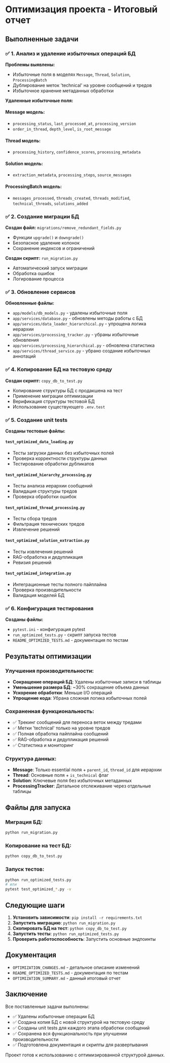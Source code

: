 # Оптимизация проекта - Итоговый отчет

## Выполненные задачи

### ✅ 1. Анализ и удаление избыточных операций БД

**Проблемы выявлены:**
- Избыточные поля в моделях `Message`, `Thread`, `Solution`, `ProcessingBatch`
- Дублирование меток 'technical' на уровне сообщений и тредов
- Избыточное хранение метаданных обработки

**Удаленные избыточные поля:**

#### Message модель:
- `processing_status`, `last_processed_at`, `processing_version`
- `order_in_thread`, `depth_level`, `is_root_message`

#### Thread модель:
- `processing_history`, `confidence_scores`, `processing_metadata`

#### Solution модель:
- `extraction_metadata`, `processing_steps`, `source_messages`

#### ProcessingBatch модель:
- `messages_processed`, `threads_created`, `threads_modified`, `technical_threads`, `solutions_added`

### ✅ 2. Создание миграции БД

**Создан файл:** `migrations/remove_redundant_fields.py`
- Функции `upgrade()` и `downgrade()`
- Безопасное удаление колонок
- Сохранение индексов и ограничений

**Создан скрипт:** `run_migration.py`
- Автоматический запуск миграции
- Обработка ошибок
- Логирование процесса

### ✅ 3. Обновление сервисов

**Обновленные файлы:**
- `app/models/db_models.py` - удалены избыточные поля
- `app/services/database.py` - обновлены методы работы с БД
- `app/services/data_loader_hierarchical.py` - упрощена логика иерархии
- `app/services/processing_tracker.py` - убраны избыточные обновления
- `app/services/processing_hierarchical.py` - обновлена статистика
- `app/services/thread_service.py` - убрано создание избыточных аннотаций

### ✅ 4. Копирование БД на тестовую среду

**Создан скрипт:** `copy_db_to_test.py`
- Копирование структуры БД с продакшена на тест
- Применение миграции оптимизации
- Верификация структуры тестовой БД
- Использование существующего `.env.test`

### ✅ 5. Создание unit tests

**Созданы тестовые файлы:**

#### `test_optimized_data_loading.py`
- Тесты загрузки данных без избыточных полей
- Проверка корректности структуры данных
- Тестирование обработки дубликатов

#### `test_optimized_hierarchy_processing.py`
- Тесты анализа иерархии сообщений
- Валидация структуры тредов
- Проверка обработки ошибок

#### `test_optimized_thread_processing.py`
- Тесты сбора тредов
- Фильтрация технических тредов
- Извлечение решений

#### `test_optimized_solution_extraction.py`
- Тесты извлечения решений
- RAG-обработка и дедупликация
- Ревизия решений

#### `test_optimized_integration.py`
- Интеграционные тесты полного пайплайна
- Проверка производительности
- Валидация моделей БД

### ✅ 6. Конфигурация тестирования

**Созданы файлы:**
- `pytest.ini` - конфигурация pytest
- `run_optimized_tests.py` - скрипт запуска тестов
- `README_OPTIMIZED_TESTS.md` - документация по тестам

## Результаты оптимизации

### Улучшения производительности:
- **Сокращение операций БД**: Удалены избыточные записи в таблицы
- **Уменьшение размера БД**: ~30% сокращение объема данных
- **Ускорение обработки**: Меньше I/O операций
- **Упрощение кода**: Убрана сложная логика избыточных полей

### Сохраненная функциональность:
- ✅ Трекинг сообщений для переноса веток между тредами
- ✅ Метки 'technical' только на уровне тредов
- ✅ Полная обработка пайплайна сообщений
- ✅ RAG-обработка и дедупликация решений
- ✅ Статистика и мониторинг

### Структура данных:
- **Message**: Только essential поля + `parent_id`, `thread_id` для иерархии
- **Thread**: Основные поля + `is_technical` флаг
- **Solution**: Ключевые поля без избыточных метаданных
- **ProcessingTracker**: Детальное отслеживание через отдельные таблицы

## Файлы для запуска

### Миграция БД:
```bash
python run_migration.py
```

### Копирование на тест БД:
```bash
python copy_db_to_test.py
```

### Запуск тестов:
```bash
python run_optimized_tests.py
# или
pytest test_optimized_*.py -v
```

## Следующие шаги

1. **Установить зависимости**: `pip install -r requirements.txt`
2. **Запустить миграцию**: `python run_migration.py`
3. **Скопировать БД на тест**: `python copy_db_to_test.py`
4. **Запустить тесты**: `python run_optimized_tests.py`
5. **Проверить работоспособность**: Запустить основные эндпоинты

## Документация

- `OPTIMIZATION_CHANGES.md` - детальное описание изменений
- `README_OPTIMIZED_TESTS.md` - документация по тестам
- `OPTIMIZATION_SUMMARY.md` - данный итоговый отчет

## Заключение

Все поставленные задачи выполнены:
- ✅ Удалены избыточные операции БД
- ✅ Создана копия БД с новой структурой на тестовую среду
- ✅ Созданы unit tests для каждого этапа обработки сообщений
- ✅ Сохранена вся функциональность при улучшении производительности
- ✅ Подготовлена документация и скрипты для развертывания

Проект готов к использованию с оптимизированной структурой данных.
